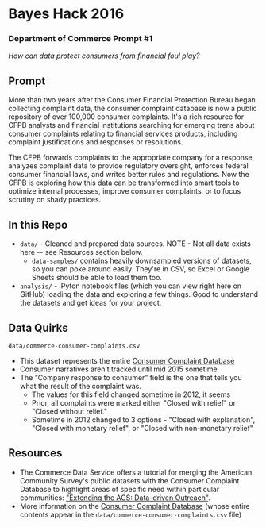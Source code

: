 # Bayes Hack 2016
### Department of Commerce Prompt #1

_How can data protect consumers from financial foul play?_

## Prompt

More than two years after the Consumer Financial Protection Bureau began collecting complaint data, the consumer complaint database is now a public repository of over 100,000 consumer complaints. It's a rich resource for CFPB analysts and financial institutions searching for emerging trens about consumer complaints relating to financial services products, including complaint justifications and responses or resolutions.

The CFPB forwards complaints to the appropriate company for a response, analyzes complaint data to provide regulatory oversight, enforces federal consumer financial laws, and writes better rules and regulations. Now the CFPB is exploring how this data can be transformed into smart tools to optimize internal processes, improve consumer complaints, or to focus scrutiny on shady practices.

## In this Repo

* `data/` - Cleaned and prepared data sources. NOTE - Not all data exists here -- see Resources section below.
   * `data-samples/` contains heavily downsampled versions of datasets, so you can poke around easily. They're in CSV, so Excel or Google Sheets should be able to load them too.
* `analysis/` - iPyton notebook files (which you can view right here on GitHub) loading the data and exploring a few things. Good to understand the datasets and get ideas for your project.

## Data Quirks

`data/commerce-consumer-complaints.csv`
* This dataset represents the entire [Consumer Complaint Database](http://www.consumerfinance.gov/complaintdatabase/)
* Consumer narratives aren’t tracked until mid 2015 sometime
* The “Company response to consumer” field is the one that tells you what the result of the complaint was.
   * The values for this field changed sometime in 2012, it seems
   * Prior, all complaints were marked either "Closed with relief" or "Closed without relief."
   * Sometime in 2012 changed to 3 options - "Closed with explanation", "Closed with monetary relief", or "Closed with non-monetary relief"

## Resources

* The Commerce Data Service offers a tutorial for merging the American Community Survey's public datasets with the Consumer Complaint Database to highlight areas of specific need within particular communities: ["Extending the ACS: Data-driven Outreach"](http://commercedataservice.github.io/tutorial_acs_rank/).
* More information on the [Consumer Complaint Database](http://www.consumerfinance.gov/complaintdatabase/) (whose entire contents appear in the `data/commerce-consumer-complaints.csv` file)
